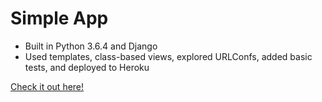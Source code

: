 # Simple App
* Built in Python 3.6.4 and Django
* Used templates, class-based views, explored URLConfs, added basic tests, and deployed to Heroku
 
[Check it out here!](https://guarded-tundra-45993.herokuapp.com/)
